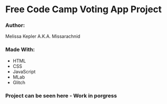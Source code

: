 Free Code Camp Voting App Project
=================

### Author:
Melissa Kepler A.K.A. Missarachnid

### Made With: 
*  HTML
*  CSS
*  JavaScript
*  MLab
*  Glitch

### Project can be seen here []() - Work in porgress
